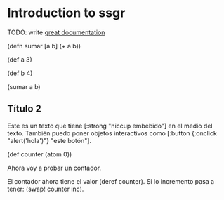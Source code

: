 # Introduction to ssgr

TODO: write [great documentation](http://jacobian.org/writing/what-to-write/)

(defn sumar [a b]
    (+ a b))

(def a 3)

(def b 4)

(sumar a b)

## Título 2

Este es un texto que tiene [:strong "hiccup embebido"] en el medio del texto.
También puedo poner objetos interactivos como [:button {:onclick "alert('hola')"} "este botón"].

(def counter (atom 0))

Ahora voy a probar un contador.

El contador ahora tiene el valor (deref counter). Si lo incremento pasa a tener: (swap! counter inc).